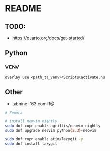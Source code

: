# README

## TODO:

- https://quarto.org/docs/get-started/

## Python

### VENV

```nushell
overlay use <path_to_venv>\Scripts\activate.nu
```

## Other

- tabnine: 163.com R@

```bash
# Fedora

# install neovim nightly
sudo dnf copr enable agriffis/neovim-nightly
sudo dnf upgrade neovim python{2,3}-neovim

sudo dnf copr enable atim/lazygit -y
sudo dnf install lazygit
```
